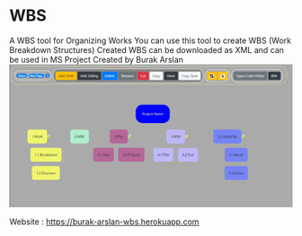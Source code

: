 # WBS
A WBS tool for Organizing Works
You can use this tool to create WBS (Work Breakdown Structures)
Created WBS can be downloaded as XML and can be used in MS Project
Created by Burak Arslan
![Image of Example](https://github.com/Burak4Arslan/WBS/blob/master/Example_Pictures/wbs-example.png)

Website : https://burak-arslan-wbs.herokuapp.com
